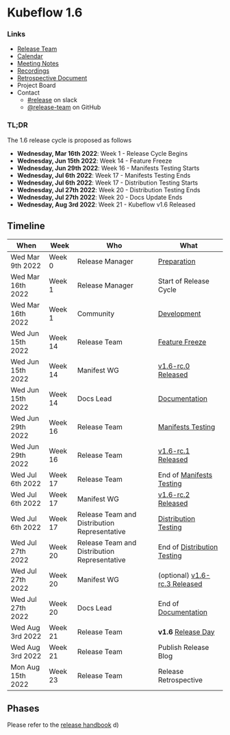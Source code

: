 # Kubeflow 1.6

### Links

- [Release Team](release-team.md)
- [Calendar](https://arrik.to/kf-release-team-cal)
- [Meeting Notes](https://arrik.to/kf-release-team-notes)
- [Recordings](https://arrik.to/kf-release-team-recordings)
- [Retrospective Document](https://bit.ly/kf-release-1-6-retro)
- Project Board
- Contact
  - [#release](https://app.slack.com/client/T7QLHSH6U/C9V2WT2KV) on slack
  - [@release-team](https://github.com/orgs/kubeflow/teams/release-team) on GitHub

### TL;DR

The 1.6 release cycle is proposed as follows

- **Wednesday, Mar 16th 2022**: Week 1 - Release Cycle Begins
- **Wednesday, Jun 15th 2022**: Week 14 - Feature Freeze
- **Wednesday, Jun 29th 2022**: Week 16 - Manifests Testing Starts
- **Wednesday, Jul 6th 2022**: Week 17 - Manifests Testing Ends
- **Wednesday, Jul 6th 2022**: Week 17 - Distribution Testing Starts
- **Wednesday, Jul 27th 2022**: Week 20 - Distribution Testing Ends
- **Wednesday, Jul 27th 2022**: Week 20 - Docs Update Ends
- **Wednesday, Aug 3rd 2022**: Week 21 - Kubeflow v1.6 Released

## Timeline

| **When** | **Week** | **Who** | **What** |
| -------- | -------- | ------- | -------- |
| Wed Mar 9th 2022 | Week 0 | Release Manager | [Preparation](../handbook.md#preparation) |
| Wed Mar 16th 2022 | Week 1 | Release Manager | Start of Release Cycle |
| Wed Mar 16th 2022 | Week 1 | Community | [Development](../handbook.md#development-10-weeks) |
| Wed Jun 15th 2022 | Week 14 | Release Team | [Feature Freeze](../handbook.md#feature-freeze-2-weeks) |
| Wed Jun 15th 2022 | Week 14 | Manifest WG | [v1.6-rc.0 Released](../handbook.md#feature-freeze-2-weeks) |
| Wed Jun 15th 2022 | Week 14 | Docs Lead | [Documentation](../handbook.md#documentation) |
| Wed Jun 29th 2022 | Week 16 | Release Team | [Manifests Testing](../handbook.md#manifests-testing-1-week) |
| Wed Jun 29th 2022 | Week 16 | Release Team | [v1.6-rc.1 Released](../handbook.md#feature-freeze-2-weeks) |
| Wed Jul 6th 2022 | Week 17 | Release Team | End of [Manifests Testing](../handbook.md#manifests-testing-1-week) |
| Wed Jul 6th 2022 | Week 17 | Manifest WG | [v1.6-rc.2 Released](../handbook.md#feature-freeze-2-weeks) |
| Wed Jul 6th 2022 | Week 17 | Release Team and Distribution Representative | [Distribution Testing](../handbook.md#distribution-testing-3-weeks) |
| Wed Jul 27th 2022 | Week 20 | Release Team and Distribution Representative | End of [Distribution Testing](../handbook.md#distribution-testing-3-weeks) |
| Wed Jul 27th 2022 | Week 20 | Manifest WG | (optional) [v1.6-rc.3 Released](../handbook.md#distribution-testing-3-weeks) |
| Wed Jul 27th 2022 | Week 20 | Docs Lead | End of [Documentation](../handbook.md#documentation) |
| Wed Aug 3rd 2022 | Week 21 | Release Team | **v1.6** [Release Day](../handbook.md/#release) |
| Wed Aug 3rd 2022 | Week 21 | Release Team | Publish Release Blog |
| Mon Aug 15th 2022 | Week 23 | Release Team | Release Retrospective |

## Phases

Please refer to the [release handbook](../handbook.md)
d)
